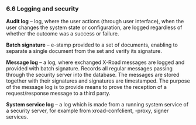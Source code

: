 ### 6.6 Logging and security

**Audit log** – log, where the user actions (through user interface), when the user changes the system state or configuration, are logged regardless of whether the outcome was a success or failure.

**Batch signature** – e-stamp provided to a set of documents, enabling to separate a single document from the set and verify its signature.

**Message log** – a log, where exchanged X-Road messages are logged and provided with batch signature. Records all regular messages passing through the security server into the database. The messages are stored together with their signatures and signatures are timestamped. The purpose of the message log is to provide means to prove the reception of a request/response message to a third party.

**System service log** – a log which is made from a running system service of a security server, for example from xroad-confclient, -proxy, signer services.